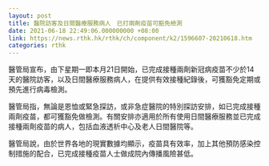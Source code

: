 ```yaml
---
layout: post
title: 醫院訪客及日間醫療服務病人　已打兩劑疫苗可豁免檢測
date: 2021-06-18 22:49:06.000000000 +08:00
link: https://news.rthk.hk/rthk/ch/component/k2/1596607-20210618.htm
categories: rthk
---
```


醫管局宣布，由下星期一即本月21日開始，已完成接種兩劑新冠病疫苗不少於14天的醫院訪客，以及日間醫療服務病人，在提供有效接種紀錄後，可獲豁免定期或預先進行病毒檢測。

醫管局指，無論是恩恤或緊急探訪，或非急症醫院的特別探訪安排，如已完成接種兩劑疫苗，都可獲豁免做檢測。有關安排亦適用於所有使用日間醫療服務並已完成接種兩劑疫苗的病人，包括血液透析中心及老人日間醫院等。

醫管局說，由於世界各地的現實數據均顯示，疫苗具有效率，加上其他預防感染控制措施的配合，已完成接種疫苗人士做成院內傳播風險甚低。
